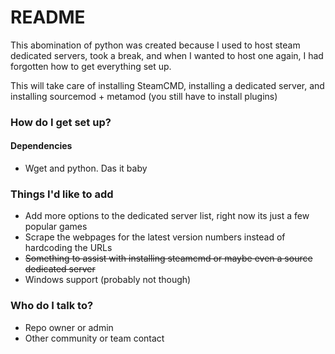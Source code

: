# README #

This abomination of python was created because I used to host steam dedicated servers, took a break, and when I wanted to host one again, I had forgotten how to get everything set up. 

This will take care of installing SteamCMD, installing a dedicated server, and installing sourcemod + metamod (you still have to install plugins)

### How do I get set up? ###

#### Dependencies ####
* Wget and python. Das it baby

### Things I'd like to add ###

* Add more options to the dedicated server list, right now its just a few popular games
* Scrape the webpages for the latest version numbers instead of hardcoding the URLs
* ~~Something to assist with installing steamcmd or maybe even a source dedicated server~~
* Windows support (probably not though)

### Who do I talk to? ###

* Repo owner or admin
* Other community or team contact